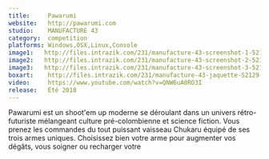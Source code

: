 ```yaml
---
title:     Pawarumi
website:   http://pawarumi.com
studio:    MANUFACTURE 43
category:  competition
platforms: Windows,OSX,Linux,Console
image1:   http://files.intrazik.com/231/manufacture-43-screenshot-1-52123-5019-20180409-130703.png
image2:   http://files.intrazik.com/231/manufacture-43-screenshot-2-52125-5019-20180409-130704.jpg
image3:   http://files.intrazik.com/231/manufacture-43-screenshot-3-52127-5019-20180409-130704.png
boxart:    http://files.intrazik.com/231/manufacture-43-jaquette-52129-5019-20180409-130705.png
video:     https://www.youtube.com/watch?v=QNW6uA0RO3I
release:   Été 2018
---
```


Pawarumi est un shoot'em up moderne se déroulant dans un univers rétro-futuriste mélangeant culture pré-colombienne et science fiction. Vous prenez les commandes du tout puissant vaisseau Chukaru équipé de ses trois armes uniques. Choisissez bien votre arme pour augmenter vos dégâts, vous soigner ou recharger votre
